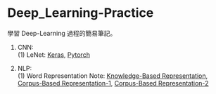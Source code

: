 # Deep_Learning-Practice
學習 Deep-Learning 過程的簡易筆記。

1. CNN:
<br>(1) LeNet: [Keras](https://github.com/HsiaSharpie/Deep_Learning-Practice/tree/master/LeNet_Keras), [Pytorch](https://github.com/HsiaSharpie/Deep_Learning-Practice/tree/master/LeNet_Pytorch)

2. NLP:
<br>(1) Word Representation Note: [Knowledge-Based Representation](https://github.com/HsiaSharpie/Deep_Learning-Practice/blob/master/knowledge-based%20representation.md), [Corpus-Based Representation-1](https://github.com/HsiaSharpie/Deep_Learning-Practice/blob/master/corpus-based%20representation.md), [Corpus-Based Representation-2]()
